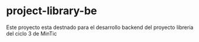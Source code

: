 # project-library-be
Este proyecto esta destnado para el desarrollo backend del proyecto libreria del ciclo 3 de MinTic
